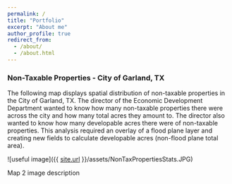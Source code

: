 ```yaml
---
permalink: /
title: "Portfolio"
excerpt: "About me"
author_profile: true
redirect_from: 
  - /about/
  - /about.html
---
```

### Non-Taxable Properties - City of Garland, TX

The following map displays spatial distribution of non-taxable properties in the City of Garland, TX. The director of the Economic Development Department wanted to know how many non-taxable properties there were across the city and how many total acres they amount to. The director also wanted to know how many developable acres there were of non-taxable properties. This analysis required an overlay of a flood plane layer and creating new fields to calculate developable acres (non-flood plane total area). 

![useful image]({{ [site.url](https://ajbalcazar.github.io) }}/assets/NonTaxPropertiesStats.JPG)


Map 2
image
description 


